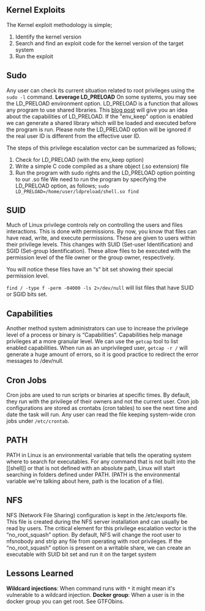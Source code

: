 ## Kernel Exploits
The Kernel exploit methodology is simple;
1. Identify the kernel version
2. Search and find an exploit code for the kernel version of the target system
3. Run the exploit
## Sudo 
Any user can check its current situation related to root privileges using the `sudo -l` command.
**Leverage LD_PRELOAD**
On some systems, you may see the LD_PRELOAD environment option.
LD_PRELOAD is a function that allows any program to use shared libraries. This [blog post](https://rafalcieslak.wordpress.com/2013/04/02/dynamic-linker-tricks-using-ld_preload-to-cheat-inject-features-and-investigate-programs/) will give you an idea about the capabilities of LD_PRELOAD.
If the "env_keep" option is enabled we can generate a shared library which will be loaded and executed before the program is run. Please note the LD_PRELOAD option will be ignored if the real user ID is different from the effective user ID.  

The steps of this privilege escalation vector can be summarized as follows;

1. Check for LD_PRELOAD (with the env_keep option)
2. Write a simple C code compiled as a share object (.so extension) file
3. Run the program with sudo rights and the LD_PRELOAD option pointing to our .so file
We need to run the program by specifying the LD_PRELOAD option, as follows;
`sudo LD_PRELOAD=/home/user/ldpreload/shell.so find`
## SUID
Much of Linux privilege controls rely on controlling the users and files interactions. This is done with permissions. By now, you know that files can have read, write, and execute permissions. These are given to users within their privilege levels. This changes with SUID (Set-user Identification) and SGID (Set-group Identification). These allow files to be executed with the permission level of the file owner or the group owner, respectively.  
  
You will notice these files have an “s” bit set showing their special permission level.  
  
`find / -type f -perm -04000 -ls 2>/dev/null` will list files that have SUID or SGID bits set.
## Capabilities
Another method system administrators can use to increase the privilege level of a process or binary is “Capabilities”. Capabilities help manage privileges at a more granular level. We can use the `getcap` tool to list enabled capabilities.
When run as an unprivileged user, `getcap -r /` will generate a huge amount of errors, so it is good practice to redirect the error messages to /dev/null.
## Cron Jobs
Cron jobs are used to run scripts or binaries at specific times. By default, they run with the privilege of their owners and not the current user. Cron job configurations are stored as crontabs (cron tables) to see the next time and date the task will run.
Any user can read the file keeping system-wide cron jobs under `/etc/crontab`.
## PATH
PATH in Linux is an environmental variable that tells the operating system where to search for executables. For any command that is not built into the [[shell]] or that is not defined with an absolute path, Linux will start searching in folders defined under PATH. (PATH is the environmental variable we're talking about here, path is the location of a file).
## NFS
NFS (Network File Sharing) configuration is kept in the /etc/exports file. This file is created during the NFS server installation and can usually be read by users.
The critical element for this privilege escalation vector is the “no_root_squash” option. By default, NFS will change the root user to nfsnobody and strip any file from operating with root privileges. If the “no_root_squash” option is present on a writable share, we can create an executable with SUID bit set and run it on the target system
## Lessons Learned
**Wildcard injections**: When command runs with `*` it might mean it's vulnerable to a wildcard injection.
**Docker group**: When a user is in the docker group you can get root. See GTFObins.
